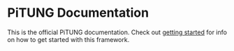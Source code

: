 # PiTUNG Documentation
This is the official PiTUNG documentation. Check out [getting started](articles/getting_started.html) for info on how to get started with this framework.